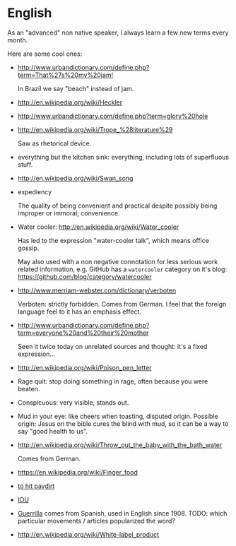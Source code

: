 # English

As an "advanced" non native speaker, I always learn a few new terms every month.

Here are some cool ones:

-   <http://www.urbandictionary.com/define.php?term=That%27s%20my%20jam!>

    In Brazil we say "beach" instead of jam.

-   <http://en.wikipedia.org/wiki/Heckler>

-   <http://www.urbandictionary.com/define.php?term=glory%20hole>

-   <http://en.wikipedia.org/wiki/Trope_%28literature%29>

    Saw as rhetorical device.

-   everything but the kitchen sink: everything, including lots of superfluous stuff.

-   <http://en.wikipedia.org/wiki/Swan_song>

-   expediency

    The quality of being convenient and practical despite possibly being improper or immoral; convenience.

-   Water cooler: <http://en.wikipedia.org/wiki/Water_cooler>

    Has led to the expression "water-cooler talk", which means office gossip.

    May also used with a non negative connotation for less serious work related information, e.g. GitHub has a `watercooler` category on it's blog: <https://github.com/blog/category/watercooler>

-   <http://www.merriam-webster.com/dictionary/verboten>

    Verboten: strictly forbidden. Comes from German. I feel that the foreign language feel to it has an emphasis effect.

-   <http://www.urbandictionary.com/define.php?term=everyone%20and%20their%20mother>

    Seen it twice today on unrelated sources and thought: it's a fixed expression...

-   <http://en.wikipedia.org/wiki/Poison_pen_letter>

-   Rage quit: stop doing something in rage, often because you were beaten.

-   Conspicuous: very visible, stands out.

-   Mud in your eye: like cheers when toasting, disputed origin. Possible origin: Jesus on the bible cures the blind with mud, so it can be a way to say "good health to us".

-   <http://en.wikipedia.org/wiki/Throw_out_the_baby_with_the_bath_water>

    Comes from German.

-   <https://en.wikipedia.org/wiki/Finger_food>

-   [to hit paydirt](http://idioms.thefreedictionary.com/hit+pay+dirt)

-   [IOU](https://en.wikipedia.org/wiki/IOU)

-   [Guerrilla](http://en.wikipedia.org/wiki/Guerrilla_warfare) comes from Spanish, used in English since 1908. TODO: which particular movements / articles popularized the word?

-   <http://en.wikipedia.org/wiki/White-label_product>
